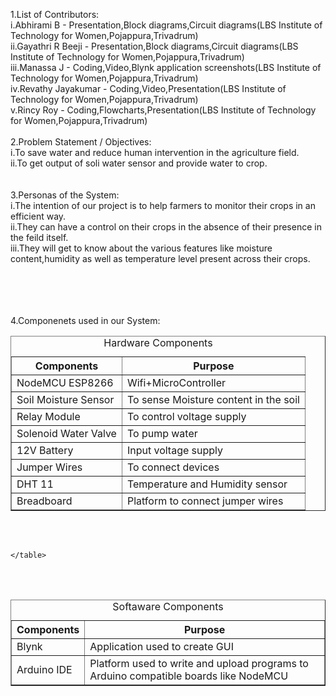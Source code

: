1.List of Contributors:<br>
  i.Abhirami B         -   Presentation,Block diagrams,Circuit diagrams(LBS Institute of Technology for Women,Pojappura,Trivadrum)<br>
  ii.Gayathri R Beeji  -   Presentation,Block diagrams,Circuit diagrams(LBS Institute of Technology for Women,Pojappura,Trivadrum)<br>
  iii.Manassa J        -   Coding,Video,Blynk application screenshots(LBS Institute of Technology for Women,Pojappura,Trivadrum)<br>
  iv.Revathy Jayakumar -   Coding,Video,Presentation(LBS Institute of Technology for Women,Pojappura,Trivadrum)<br>
  v.Rincy Roy          -   Coding,Flowcharts,Presentation(LBS Institute of Technology for Women,Pojappura,Trivadrum)
<br><br>
2.Problem Statement / Objectives:<br>
  i.To save water and reduce human intervention in the agriculture field.<br>
  ii.To get output of soli water sensor and provide water to crop.<br>
<br><br>
3.Personas of the System:<br>
  i.The intention of our project is to help farmers to monitor their crops in an efficient way.<br>
  ii.They can have a control on their crops in the absence of their presence in the feild itself.<br>
  iii.They will get to know about the various features like moisture content,humidity as well as temperature level present across their crops.<br>
<br><br>

<br><br>
4.Componenets used in our System:<br>
<!DOCTYPE html>
<html>
<head>
	<meta charset="utf-8">
</head>
<body>
	<table border="1px">
		<caption>Hardware Components</caption>
		<tr>
		    <th>Components</th>
		    <th>Purpose</th>
		</tr>
		<tr>
			<td>NodeMCU ESP8266</td>
			<td>Wifi+MicroController</td>
		</tr>
		<tr>
			<td>Soil Moisture Sensor</td>
			<td>To sense Moisture content in the soil</td>
		</tr>
		<tr>
			<td>Relay Module</td>
			<td>To control voltage supply</td>
		</tr>
		<tr>
			<td>Solenoid Water Valve</td>
			<td>To pump water</td>
		</tr>
		<tr>
			<td>12V Battery</td>
			<td>Input voltage supply</td>
		</tr>
		<tr>
			<td>Jumper Wires</td>
			<td>To connect devices</td>
		</tr>
		<tr>
			<td>DHT 11</td>
			<td>Temperature and Humidity sensor</td>
		</tr>
		<tr>
			<td>Breadboard</td>
			<td>Platform to connect jumper wires</td>
		</tr>
	</table>
        <br><br>
	<table border="1px">
		<caption>Softaware Components</caption>
		<tr>
		    <th>Components</th>
		    <th>Purpose</th>
		</tr>
		<tr>
			<td>Blynk</td>
			<td>Application used to create GUI</td>
		</tr>
		<tr>
			<td>Arduino IDE</td>
			<td>Platform used to write and upload programs to Arduino compatible boards like NodeMCU</td>
		</tr>
		
	</table>
</body>
</html>
<br><br>

